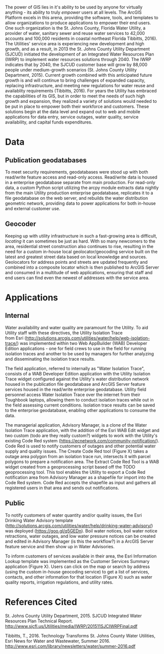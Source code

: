 The power of GIS lies in it's ability to be used by anyone for 
virtually anything - its ability to truly _empower_ users at all 
levels. The ArcGIS Platform excels in this arena, providing the 
software, tools, and templates to allow organizations to 
produce applications to empower their end users. One such 
organization is the St. Johns County, Florida Water 
Utility, a provider of water, sanitary sewer and reuse water 
services to 42,000 accounts and 100,000 residents in coastal 
northeast Florida Tibbitts, 2016). The Utilities' service area is experiencing 
new development and high growth, and as a result, in 2013 the St. Johns 
County Utility Department (SJCUD) initiated the 
development of an Integrated Water Resources Plan (IWRP) to 
implement water resources solutions through 2040. The IWRP 
indicates that by 2040, the SJCUD customer base will grow by 
88,000 people under medium-growth scenarios (St. Johns County 
Utility Department, 2015). Current growth combined with this 
anticipated future growth is and will continue to bring challenges 
of expanded capacity, replacing infrastructure, and meeting new 
regulations for water reuse and availablity requirements 
(Tibbitts, 2016). For years the Utility has embraced the capabilities of 
its GIS, but in order to meet the needs of such high growth 
and expansion, they realized a variety of solutions would needed 
to be put in place to empower both their workforce and 
customers. These solutions begin at the data level and expand 
out to web and mobile applications for data entry, service outages, 
water quality, service availability, and capital funds expenditures.

# Data

## Publication geodatabases

To meet security requirements, geodatabases were stood up with both 
read/write feature access and read-only access. Read/write data is housed 
in a enterprise geodatabase separate from main production. For read-only data, a 
custom Python script utilizing the arcpy module extracts data nightly 
from the main Utility production enterprise geodatabase, replicates it to a file 
geodatabase on the web server, and rebuilds the water distribution 
geometric network, providing data to power applications for both 
in-house and external customer use. 

## Geocoder

Keeping up with utility infrastructure in such a fast-growing area is 
difficult, _locating_ it can sometimes be just as hard. With so many 
newcomers to the area, residential street construction also continues 
to rise, resulting in the need for a custom in-house local geolocator/geocoding 
service built on the latest and greatest street data based on local 
knowledge and sources. Geolocators for address points and streets are 
updated frequently and combined into a composite locator which is then 
published to ArcGIS Server and consumed in a multitude of web applications, 
ensuring that staff and end users can find even the newest of addresses 
with the service area.

# Applications

## Internal

Water availability and water quality are paramount for the Utility. To 
aid Utility staff with these directives, the Utility Isolation Trace  
from Esri (http://solutions.arcgis.com/utilities/water/help/web-isolation-trace/) 
was implemented within two Web AppBuilder (WAB) Developer Edition applications - 
one for field crews to use in the field for running isolation traces and 
another to be used by managers for further analyzing and disseminating the 
isolation trace results.

The field application, referred to internally as "Water Isolation Trace", 
consists of a WAB Developer Edition application with the Utility Isolation Trace 
widget configured against the Utility's water distribution network housed in 
the publication file geodatabase and ArcGIS Server feature services housed 
in the read/write enterprise geodatabase. Utility field personnel access 
Water Isolation Trace over the internet from their Toughbook laptops, allowing 
them to conduct isolation traces while out in the field assessing current 
conditions. Isolation trace results can be saved to the enterprise 
geodatabase, enabling other applications to consume the data.

The managerial application, Advisory Manager, is a clone of the Water 
Isolation Trace application, with the addition of the Esri WAB Edit widget and two 
custom (todo are they really custom?) widgets to work with the Utility's 
existing Code Red system (https://ecnetwork.com/community-notification/). 
Code Red is used to notify customers of outages and other potential water supply 
and quality issues. The Create Code Red tool (Figure X) takes a outage area 
polygon from an isolation trace run, intersects it with parcel polygons to 
prepare a notification area. The Extract Code Red Tool is a WAB widget created 
from a geoprocessing script based off the TODO geoprocessing tool. This 
tool enables the Utility to export a Code Red notification area from 
Advisory Manager as a shapefile for import into the Code Red system. Code Red 
accepts the shapefile as input and gathers all registered users in that 
area and sends out notifications.

## Public

To notify customers of water quantity and/or quality issues, the Esri 
Drinking Water Advisory template 
(http://solutions.arcgis.com/utilities/water/help/drinking-water-advisory/) 
was deployed (https://goo.gl/q5GEDn). Boil water notices, boil water notice 
retractions, water outages, and low water pressure notices can be created 
and edited in Advisory Manager (is this the workflow?) in a ArcGIS Server 
feature service and then show up in Water Advisories.

To inform customers of services available in their area, the Esri Information 
Lookup template was implemented as the Customer Services Summary application 
(Figure X). Users can click on the map or search by address (using the custom 
in-house geocoding service) to get a list of services, contacts, and other 
information for that location (Figure X) such as water quality reports, 
irrigation regulations, and utility rates.


# References Cited

St. Johns County Utility Department, 2015. SJCUD Integrated 
Water Resources Plan Technical Report. 
http://www.sjcfl.us/Utilities/media/IWRP/201511SJCIWRPFinal.pdf

Tibbitts, T., 2016. Technology Transforms St. Johns County Water 
Utilities, Esri News for Water and Wastewater, Summer 2016. 
http://www.esri.com/library/newsletters/water/summer-2016.pdf
